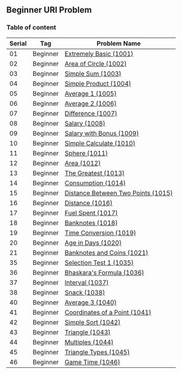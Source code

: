 ## Beginner URI Problem

### Table of content

| Serial | Tag | Problem Name |
|--------|------|--------------|
|   01   | Beginner | [Extremely Basic (1001)](./Beginner/01_extremely-basic_(1001).py) |
|   02   | Beginner | [Area of Circle (1002)](./Beginner//02_area-of-a-circle_(1002).py) |
|   03   | Beginner | [Simple Sum (1003)](./Beginner/03_simple-sum_(1003).py) |
|   04   | Beginner | [Simple Product (1004)](./Beginner/04_simple-product_(1004).py) |
|   05   | Beginner | [Average 1 (1005)](./Beginner/05_average-1_(1005).py) |
|   06   | Beginner | [Average 2 (1006)](./Beginner/06_average-2_(1006).py) |
|   07   | Beginner | [Difference (1007)](./Beginner/07_difference_(1007).py) |
|   08   | Beginner | [Salary (1008)](./Beginner/08_salary_(1008).py) |
|   09   | Beginner | [Salary with Bonus (1009)](./Beginner/09_salary-with-bonus_(1009).py) |
|   10   | Beginner | [Simple Calculate (1010)](./Beginner/10_simple-calculate_(1010).py) |
|   11   | Beginner | [Sphere (1011)](./Beginner/11_sphere_(1011).py) |
|   12   | Beginner | [Area (1012)](./Beginner/12_area_(1012).py) |
|   13   | Beginner | [The Greatest (1013)](./Beginner/13_the_greatest_(1013).py) |
|   14   | Beginner | [Consumption (1014)](./Beginner/14_consumption_(1014).py) |
|   15   | Beginner | [Distance Between Two Points (1015)](./Beginner/15_distance-between-two-points_(1015).py) |
|   16   | Beginner | [Distance (1016)](./Beginner/16_distance_(1016).py) |
|   17   | Beginner | [Fuel Spent (1017)](./Beginner/17_fuel-spent_(1017).py) |
|   18   | Beginner | [Banknotes (1018)](./Beginner/18_banknotes_(1018).py) |
|   19   | Beginner | [Time Conversion (1019)](./Beginner/19_time-conversion(1019).py) |
|   20   | Beginner | [Age in Days (1020)](./Beginner/20_age-in-days_(1020).py) |
|   21   | Beginner | [Banknotes and Coins (1021)](./Beginner/21_banknotes-and-coins_(1021).py) |
|   35   | Beginner | [Selection Test 1 (1035)](./Beginner/35_Selection_Test-1_(1035).py) |
|   36   | Beginner | [Bhaskara's Formula (1036)](./Beginner/36_Bhaskara's_Formula_(1036).py) |
|   37   | Beginner | [Interval (1037)](./Beginner/37_Interval_(1037).py) |
|   38   | Beginner | [Snack (1038)](./Beginner/38_Snack_(1038).py) |
|   40   | Beginner | [Average 3 (1040)](./Beginner/40_average-3_(1040).py) |
|   41   | Beginner | [Coordinates of a Point (1041)](./Beginner/41_Coordinates-of-a-Point_(1041).py) |
|   42   | Beginner | [Simple Sort (1042)](./Beginner/42_Simple-Sort_(1042).py) |
|   43   | Beginner | [Triangle (1043)](./Beginner/43_Triangle_(1043).py) |
|   44   | Beginner | [Multiples (1044)](./Beginner/44_Multiples_(1044).py) |
|   45   | Beginner | [Triangle Types (1045)](./Beginner/45_triangle-types_(1045).py) |
|   46   | Beginner | [Game Time (1046)](./Beginner/46_game-time_(1046).py) |
